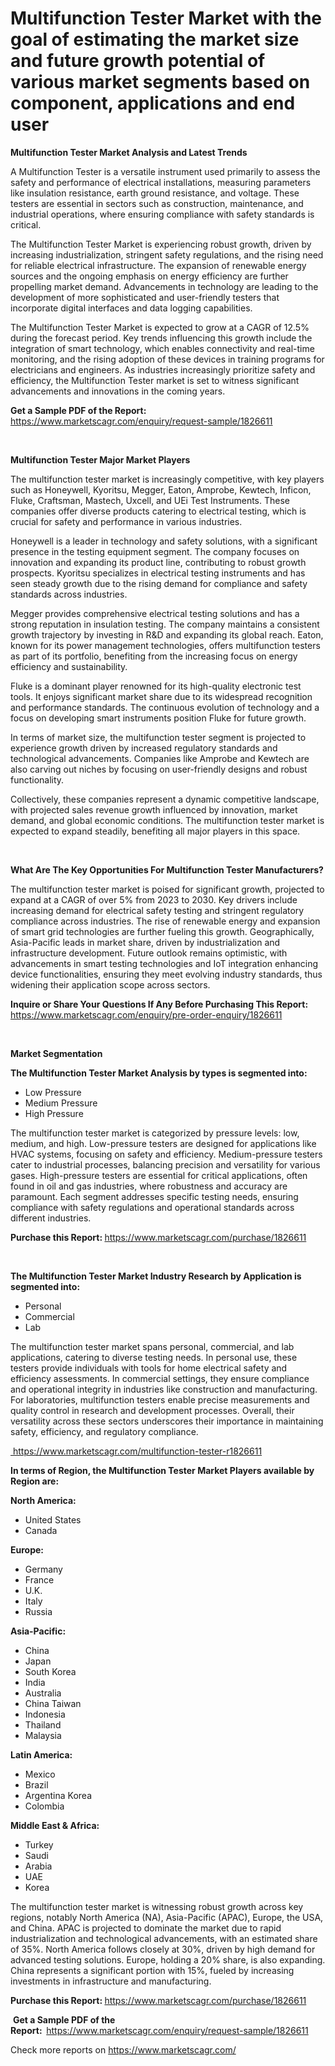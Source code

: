 <p><h1>Multifunction Tester Market with the goal of estimating the market size and future growth potential of various market segments based on component, applications and end user</h1></p><p><strong>Multifunction Tester Market Analysis and Latest Trends</strong></p>
<p><p>A Multifunction Tester is a versatile instrument used primarily to assess the safety and performance of electrical installations, measuring parameters like insulation resistance, earth ground resistance, and voltage. These testers are essential in sectors such as construction, maintenance, and industrial operations, where ensuring compliance with safety standards is critical.</p><p>The Multifunction Tester Market is experiencing robust growth, driven by increasing industrialization, stringent safety regulations, and the rising need for reliable electrical infrastructure. The expansion of renewable energy sources and the ongoing emphasis on energy efficiency are further propelling market demand. Advancements in technology are leading to the development of more sophisticated and user-friendly testers that incorporate digital interfaces and data logging capabilities.</p><p>The Multifunction Tester Market is expected to grow at a CAGR of 12.5% during the forecast period. Key trends influencing this growth include the integration of smart technology, which enables connectivity and real-time monitoring, and the rising adoption of these devices in training programs for electricians and engineers. As industries increasingly prioritize safety and efficiency, the Multifunction Tester market is set to witness significant advancements and innovations in the coming years.</p></p>
<p><strong>Get a Sample PDF of the Report:&nbsp;</strong> <a href="https://www.marketscagr.com/enquiry/request-sample/1826611?utm_campaign=2471&utm_medium=2&utm_source=Github&utm_content=ia&utm_term=09042025&utm_id=multifunction-tester">https://www.marketscagr.com/enquiry/request-sample/1826611</a></p>
<p>&nbsp;</p>
<p><strong>Multifunction Tester Major Market Players</strong></p>
<p><p>The multifunction tester market is increasingly competitive, with key players such as Honeywell, Kyoritsu, Megger, Eaton, Amprobe, Kewtech, Inficon, Fluke, Craftsman, Mastech, Uxcell, and UEi Test Instruments. These companies offer diverse products catering to electrical testing, which is crucial for safety and performance in various industries.</p><p>Honeywell is a leader in technology and safety solutions, with a significant presence in the testing equipment segment. The company focuses on innovation and expanding its product line, contributing to robust growth prospects. Kyoritsu specializes in electrical testing instruments and has seen steady growth due to the rising demand for compliance and safety standards across industries.</p><p>Megger provides comprehensive electrical testing solutions and has a strong reputation in insulation testing. The company maintains a consistent growth trajectory by investing in R&D and expanding its global reach. Eaton, known for its power management technologies, offers multifunction testers as part of its portfolio, benefiting from the increasing focus on energy efficiency and sustainability.</p><p>Fluke is a dominant player renowned for its high-quality electronic test tools. It enjoys significant market share due to its widespread recognition and performance standards. The continuous evolution of technology and a focus on developing smart instruments position Fluke for future growth.</p><p>In terms of market size, the multifunction tester segment is projected to experience growth driven by increased regulatory standards and technological advancements. Companies like Amprobe and Kewtech are also carving out niches by focusing on user-friendly designs and robust functionality.</p><p>Collectively, these companies represent a dynamic competitive landscape, with projected sales revenue growth influenced by innovation, market demand, and global economic conditions. The multifunction tester market is expected to expand steadily, benefiting all major players in this space.</p></p>
<p>&nbsp;</p>
<p><strong>What Are The Key Opportunities For Multifunction Tester Manufacturers?</strong></p>
<p><p>The multifunction tester market is poised for significant growth, projected to expand at a CAGR of over 5% from 2023 to 2030. Key drivers include increasing demand for electrical safety testing and stringent regulatory compliance across industries. The rise of renewable energy and expansion of smart grid technologies are further fueling this growth. Geographically, Asia-Pacific leads in market share, driven by industrialization and infrastructure development. Future outlook remains optimistic, with advancements in smart testing technologies and IoT integration enhancing device functionalities, ensuring they meet evolving industry standards, thus widening their application scope across sectors.</p></p>
<p><strong>Inquire or Share Your Questions If Any Before Purchasing This Report:</strong> <a href="https://www.marketscagr.com/enquiry/pre-order-enquiry/1826611?utm_campaign=2471&utm_medium=2&utm_source=Github&utm_content=ia&utm_term=09042025&utm_id=multifunction-tester">https://www.marketscagr.com/enquiry/pre-order-enquiry/1826611</a></p>
<p>&nbsp;</p>
<p><strong>Market Segmentation</strong></p>
<p><strong>The Multifunction Tester Market Analysis by types is segmented into:</strong></p>
<p><ul><li>Low Pressure</li><li>Medium Pressure</li><li>High Pressure</li></ul></p>
<p><p>The multifunction tester market is categorized by pressure levels: low, medium, and high. Low-pressure testers are designed for applications like HVAC systems, focusing on safety and efficiency. Medium-pressure testers cater to industrial processes, balancing precision and versatility for various gases. High-pressure testers are essential for critical applications, often found in oil and gas industries, where robustness and accuracy are paramount. Each segment addresses specific testing needs, ensuring compliance with safety regulations and operational standards across different industries.</p></p>
<p><strong>Purchase this Report:&nbsp;</strong><a href="https://www.marketscagr.com/purchase/1826611?utm_campaign=2471&utm_medium=2&utm_source=Github&utm_content=ia&utm_term=09042025&utm_id=multifunction-tester">https://www.marketscagr.com/purchase/1826611</a></p>
<p>&nbsp;</p>
<p><strong>The Multifunction Tester Market Industry Research by Application is segmented into:</strong></p>
<p><ul><li>Personal</li><li>Commercial</li><li>Lab</li></ul></p>
<p><p>The multifunction tester market spans personal, commercial, and lab applications, catering to diverse testing needs. In personal use, these testers provide individuals with tools for home electrical safety and efficiency assessments. In commercial settings, they ensure compliance and operational integrity in industries like construction and manufacturing. For laboratories, multifunction testers enable precise measurements and quality control in research and development processes. Overall, their versatility across these sectors underscores their importance in maintaining safety, efficiency, and regulatory compliance.</p></p>
<p><a href="https://www.marketscagr.com/multifunction-tester-r1826611?utm_campaign=2471&utm_medium=2&utm_source=Github&utm_content=ia&utm_term=09042025&utm_id=multifunction-tester">&nbsp;https://www.marketscagr.com/multifunction-tester-r1826611</a></p>
<p><strong>In terms of Region, the Multifunction Tester Market Players available by Region are:</strong></p>
<p>
    <p> <strong> North America: </strong>
        <ul>
            <li>United States</li>
            <li>Canada</li>
        </ul>
        </p> 
    <p> <strong> Europe: </strong>
        <ul>
            <li>Germany</li>
            <li>France</li>
            <li>U.K.</li>
            <li>Italy</li>
            <li>Russia</li>
        </ul>
        </p> 
    <p> <strong> Asia-Pacific: </strong>
        <ul>
            <li>China</li>
            <li>Japan</li>
            <li>South Korea</li>
            <li>India</li>
            <li>Australia</li>
            <li>China Taiwan</li>
            <li>Indonesia</li>
            <li>Thailand</li>
            <li>Malaysia</li>
        </ul>
        </p> 
    <p> <strong> Latin America: </strong>
        <ul>
            <li>Mexico</li>
            <li>Brazil</li>
            <li>Argentina Korea</li>
            <li>Colombia</li>
        </ul>
        </p> 
    <p> <strong> Middle East & Africa: </strong>
        <ul>
            <li>Turkey</li>
            <li>Saudi</li>
            <li>Arabia</li>
            <li>UAE</li>
            <li>Korea</li>
        </ul>
    </p>
    </p>
<p><p>The multifunction tester market is witnessing robust growth across key regions, notably North America (NA), Asia-Pacific (APAC), Europe, the USA, and China. APAC is projected to dominate the market due to rapid industrialization and technological advancements, with an estimated share of 35%. North America follows closely at 30%, driven by high demand for advanced testing solutions. Europe, holding a 20% share, is also expanding. China represents a significant portion with 15%, fueled by increasing investments in infrastructure and manufacturing.</p></p>
<p><strong>Purchase this Report: </strong><a href="https://www.marketscagr.com/purchase/1826611?utm_campaign=2471&utm_medium=2&utm_source=Github&utm_content=ia&utm_term=09042025&utm_id=multifunction-tester">https://www.marketscagr.com/purchase/1826611</a></p>
<p>&nbsp;<strong>Get a Sample PDF of the Report:&nbsp;&nbsp;</strong><a href="https://www.marketscagr.com/enquiry/request-sample/1826611?utm_campaign=2471&utm_medium=2&utm_source=Github&utm_content=ia&utm_term=09042025&utm_id=multifunction-tester">https://www.marketscagr.com/enquiry/request-sample/1826611</a></p>
<p><strong></strong></p>
<p>Check more reports on <a href="https://www.marketscagr.com/?utm_campaign=2471&utm_medium=2&utm_source=Github&utm_content=ia&utm_term=09042025&utm_id=multifunction-tester">https://www.marketscagr.com/</a></p>
